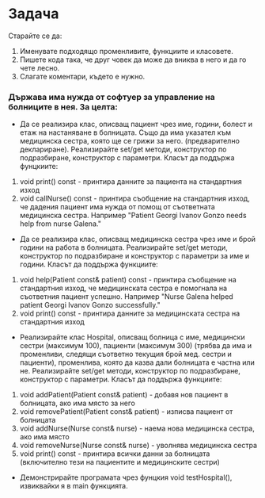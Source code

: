 # Задача

Старайте се да:
1. Именувате подходящо променливите, функциите и класовете. 
2. Пишете кода така, че друг човек да може да вниква в него и да го чете лесно.
3. Слагате коментари, където е нужно.

### Държава има нужда от софтуер за управление на болниците в нея. За целта:
* Да се реализира клас, описващ пациент чрез име, години, болест и етаж на настаняване в болницата. Също да има указател към 
медицинска сестра, която ще се грижи за него. (предварително деклариране). Реализирайте set/get методи, конструктор по подразбиране,
конструктор с параметри. Класът да поддържа фунцкиите:
1. void print() const - принтира данните за пациента на стандартния изход
2. void callNurse() const - принтира съобщение на стандартния изход, че дадения пациент има нужда от помощ от съответната медицинска сестра.
Например
"Patient Georgi Ivanov Gonzo needs help from nurse Galena."
* Да се реализира клас, описващ медицинска сестра чрез име и брой години на работа в болницата.
Реализирайте set/get методи, конструктор по подразбиране и конструктор с параметри за име и години.
Класът да поддържа функциите:
1. void help(Patient const& patient) const - принтира съобщение на стандартния изход, че медицинската сестра е помогнала на съответния пациент успешно.
Например
"Nurse Galena helped patient Georgi Ivanov Gonzo successfully."
2. void print() const - принтира данните за медицинската сестра на стандартния изход
* Реализирайте клас Hospital, описващ болница с име, медицински сестри (максимум 100), пациенти (максимум 300) 
(трябва да има и променливи, следящи съответно текущия брой мед. сестри и пациенти), променлива, която
да казва дали болницата е частна или не. Реализирайте set/get методи, конструктор по подразбиране, конструктор с параметри.
Класът да поддържа функциите:
1. void addPatient(Patient const& patient) - добавя нов пациент в болницата, ако има място за него
2. void removePatient(Patient const& patient) - изписва пациент от болницата
3. void addNurse(Nurse const& nurse) - наема нова медицинска сестра, ако има място
4. void removeNurse(Nurse const& nurse) - уволнява медицинска сестра
5. void print() const - принтира всички данни за болницата (включително тези на пациентите и медицинските сестри)

* Демонстрирайте програмата чрез фунцкия void testHospital(), извиквайки я в main функцията.


